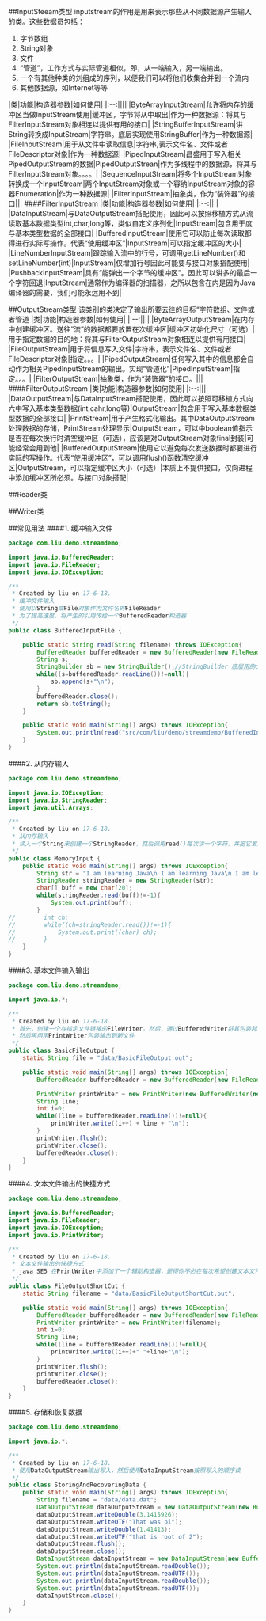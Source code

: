 ##InputSteeam类型
inputstream的作用是用来表示那些从不同数据源产生输入的类。这些数据员包括：
1. 字节数组
2. String对象
3. 文件
4. “管道”，工作方式与实际管道相似，即，从一端输入，另一端输出。
5. 一个有其他种类的刘组成的序列，以便我们可以将他们收集合并到一个流内
6. 其他数据源，如Internet等等

|类|功能|构造器参数|如何使用|
|:--:||||
|ByteArrayInputStream|允许将内存的缓冲区当做InputStream使用|缓冲区，字节将从中取出|作为一种数据源：将其与FilterInputStream对象相连以提供有用的接口|
|StringBufferInputStream|讲String转换成InputStream|字符串。底层实现使用StringBuffer|作为一种数据源|
|FileInputStream|用于从文件中读取信息|字符串,表示文件名、文件或者FileDescriptor对象|作为一种数据源|
|PipedInputStream|昌盛用于写入相关PipedOutputStream的数据|PipedOutputStrean|作为多线程中的数据源，将其与FilterInputStream对象。。。。|
|SequenceInputStream|将多个InputStream对象转换成一个InputStream|两个InputStream对象或一个容纳InputStream对象的容器Enumeration|作为一种数据源|
|FilterInputStream|抽象类，作为“装饰器”的接口|||
####FilterInputStream
|类|功能|构造器参数|如何使用|
|:--:||||
|DataInputStream|与DataOutputStream搭配使用，因此可以按照移植方式从流读取基本数据类型int,char,long等，类似自定义序列化|InputStream|包含用于度与基本类型数据的全部接口|
|BufferedInputStream|使用它可以防止每次读取都得进行实际写操作。代表“使用缓冲区”|InputStream|可以指定缓冲区的大小|
|LineNumberInputStream|跟踪输入流中的行号，可调用getLineNumber()和setLineNumber(int)|InputStream|仅增加行号因此可能要与接口对象搭配使用|
|PushbackInputStream|具有“能弹出一个字节的缓冲区”。因此可以讲多的最后一个字符回退|InputStream|通常作为编译器的扫描器，之所以包含在内是因为Java编译器的需要，我们可能永远用不到|

##OutputStream类型
该类别的类决定了输出所要去往的目标“字符数组、文件或者管道
|类|功能|构造器参数|如何使用|
|:--:||||
|ByteArrayOutputStream|在内存中创建缓冲区。送往“流”的数据都要放置在次缓冲区|缓冲区初始化尺寸（可选）|用于指定数据的目的地：将其与FilterOutputStream对象相连以提供有用接口|
|FileOutputStream|用于将信息写入文件|字符串，表示文件名、文件或者FileDescriptor对象|指定。。。|
|PipedOutputStream|任何写入其中的信息都会自动作为相关PipedInputStream的输出。实现“管道化”|PipedInputStream|指定。。。|
|FilterOutputStream|抽象类，作为“装饰器”的接口。|||
####FilterOutputStream
|类|功能|构造器参数|如何使用|
|:--:||||
|DataOutputStream|与DataInputStream搭配使用，因此可以按照可移植方式向六中写入基本类型数据(int,cahr,long等)|OutputStream|包含用于写入基本数据类型数据的全部接口|
|PrintStream|用于产生格式化输出。其中DataOutputStream处理数据的存储，PrintStream处理显示|OutputStream，可以中boolean值指示是否在每次换行时清空缓冲区（可选），应该是对OutputStream对象final封装|可能经常会用到他|
|BufferedOutputStream|使用它以避免每次发送数据时都要进行实际的写操作。代表“使用缓冲区”，可以调用flush()函数清空缓冲区|OutputStream，可以指定缓冲区大小（可选）|本质上不提供接口，仅向进程中添加缓冲区所必须。与接口对象搭配|

##Reader类

##Writer类


##常见用法
####1. 缓冲输入文件
```Java
package com.liu.demo.streamdemo;

import java.io.BufferedReader;
import java.io.FileReader;
import java.io.IOException;

/**
 * Created by liu on 17-6-18.
 * 缓冲文件输入
 * 使用以String或File对象作为文件名的FileReader
 * 为了提高速度，将产生的引用传给一个BufferedReader构造器
 */
public class BufferedInputFile {

    public static String read(String filename) throws IOException{
        BufferedReader bufferedReader = new BufferedReader(new FileReader(filename));
        String s;
        StringBuilder sb = new StringBuilder();//StringBuilder 底层用的char[]数组实现
        while((s=bufferedReader.readLine())!=null){
            sb.append(s+"\n");
        }
        bufferedReader.close();
        return sb.toString();
    }

    public static void main(String[] args) throws IOException{
        System.out.println(read("src/com/liu/demo/streamdemo/BufferedInputFile.java"));
    }
}

```
####2. 从内存输入
```Java
package com.liu.demo.streamdemo;

import java.io.IOException;
import java.io.StringReader;
import java.util.Arrays;

/**
 * Created by liu on 17-6-18.
 * 从内存输入
 * 读入一个String来创建一个StringReader，然后调用read()每次读一个字符，并把它发送到控制台
 */
public class MemoryInput {
    public static void main(String[] args) throws IOException{
        String str = "I am learning Java\n I am learning Java\n I am learning Java\n I am learning Java\n I am learning Java\n";
        StringReader stringReader = new StringReader(str);
        char[] buff = new char[20];
        while(stringReader.read(buff)!=-1){
            System.out.print(buff);
        }
//        int ch;
//        while((ch=stringReader.read())!=-1){
//            System.out.print((char) ch);
//        }
    }
}

```

####3. 基本文件输入输出
```Java
package com.liu.demo.streamdemo;

import java.io.*;

/**
 * Created by liu on 17-6-18.
 * 首先，创建一个与指定文件链接的FileWriter。然后，通过BufferedWriter将其包装起来用缓冲区输出
 * 然后再用用PrintWriter包装输出到新文件
 */
public class BasicFileOutput {
    static String file = "data/BasicFileOutput.out";

    public static void main(String[] args) throws IOException{
        BufferedReader bufferedReader = new BufferedReader(new FileReader("src/com/liu/demo/streamdemo/BasicFileOutput.java"));

        PrintWriter printWriter = new PrintWriter(new BufferedWriter(new FileWriter(file)));
        String line;
        int i=0;
        while((line = bufferedReader.readLine())!=null){
            printWriter.write((i++) + line + "\n");
        }
        printWriter.flush();
        printWriter.close();
        bufferedReader.close();
    }
}
```
####4. 文本文件输出的快捷方式
```Java
package com.liu.demo.streamdemo;

import java.io.BufferedReader;
import java.io.FileReader;
import java.io.IOException;
import java.io.PrintWriter;

/**
 * Created by liu on 17-6-18.
 * 文本文件输出的快捷方式
 * java SE5 在PrintWriter中添加了一个辅助构造器，是得你不必在每次希望创建文本文件并向其中写入时，都去执行所有的装饰操作。
 */
public class FileOutputShortCut {
    static String filename = "data/BasicFileOutputShortCut.out";

    public static void main(String[] args) throws IOException{
        BufferedReader bufferedReader = new BufferedReader(new FileReader("/home/liu/Workspace/Java/Java_Learning/IODemo/src/com/liu/demo/streamdemo/FileOutputShortCut.java"));
        PrintWriter printWriter = new PrintWriter(filename);
        int i=0;
        String line;
        while((line = bufferedReader.readLine())!=null){
            printWriter.write((i++)+" "+line+"\n");
        }
        printWriter.flush();
        printWriter.close();
        bufferedReader.close();
    }
}
```
####5. 存储和恢复数据
```Java
package com.liu.demo.streamdemo;

import java.io.*;

/**
 * Created by liu on 17-6-18.
 * 使用DataOutputStream输出写入，然后使用DataInputStream按照写入的顺序读
 */
public class StoringAndRecoveringData {
    public static void main(String[] args) throws IOException{
        String filename = "data/data.dat";
        DataOutputStream dataOutputStream = new DataOutputStream(new BufferedOutputStream(new FileOutputStream(filename)));
        dataOutputStream.writeDouble(3.1415926);
        dataOutputStream.writeUTF("That was pi");
        dataOutputStream.writeDouble(1.41413);
        dataOutputStream.writeUTF("that is root of 2");
        dataOutputStream.flush();
        dataOutputStream.close();
        DataInputStream dataInputStream = new DataInputStream(new BufferedInputStream(new FileInputStream(filename)));
        System.out.println(dataInputStream.readDouble());
        System.out.println(dataInputStream.readUTF());
        System.out.println(dataInputStream.readDouble());
        System.out.println(dataInputStream.readUTF());
        dataInputStream.close();
    }
}
```